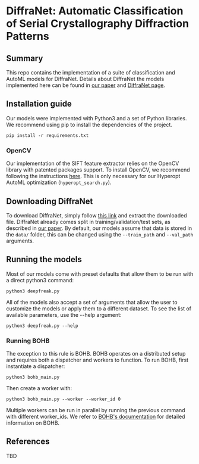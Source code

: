 # DiffraNet: Automatic Classification of Serial Crystallography Diffraction Patterns

## Summary

This repo contains the implementation of a suite of classification and AutoML models for DiffraNet. Details about DiffraNet the models implemented here can be found in [our paper](TBD) and [DiffraNet page]([TBD](https://arturluis.github.io/diffranet/)).

## Installation guide

Our models were implemented with Python3 and a set of Python libraries. We recommend using pip to install the dependencies of the project.

```
pip install -r requirements.txt
```

### OpenCV

Our implementation of the SIFT feature extractor relies on the OpenCV library with patented packages support. To install OpenCV, we recommend following the instructions [here](https://www.pyimagesearch.com/opencv-tutorials-resources-guides/). This is only necessary for our Hyperopt AutoML optimization (```hyperopt_search.py```).


## Downloading DiffraNet

To download DiffraNet, simply follow [this link](www.dcc.ufmg.br/~arturluis/diffranet/diffranet.zip) and extract the downloaded file. DiffraNet already comes split in training/validation/test sets, as described in [our paper](TBD). By default, our models assume that data is stored in the ```data/``` folder, this can be changed using the ```--train_path``` and ```--val_path``` arguments.

## Running the models

Most of our models come with preset defaults that allow them to be run with a direct python3 command:

```
python3 deepfreak.py
```

All of the models also accept a set of arguments that allow the user to customize the models or apply them to a different dataset. To see the list of available parameters, use the --help argument:

```
python3 deepfreak.py --help
```

### Running BOHB

The exception to this rule is BOHB. BOHB operates on a distributed setup and requires both a dispatcher and workers to function. To run BOHB, first instantiate a dispatcher:

```
python3 bohb_main.py
```

Then create a worker with:

```
python3 bohb_main.py --worker --worker_id 0
```

Multiple workers can be run in parallel by running the previous command with different worker_ids. We refer to [BOHB's documentation](https://automl.github.io/HpBandSter/build/html/index.html) for detailed information on BOHB.

## References

TBD
